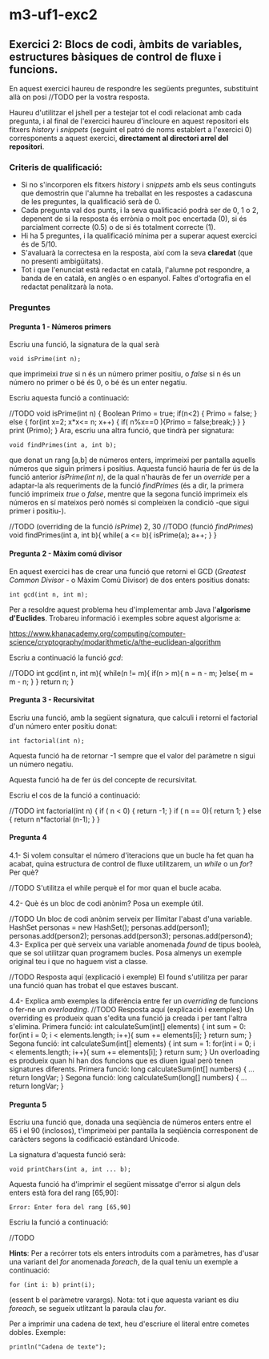 # m3-uf1-exc2
## Exercici 2: Blocs de codi, àmbits de variables, estructures bàsiques de control de fluxe i funcions.

En aquest exercici haureu de respondre les següents preguntes, substituint allà on posi //TODO per la vostra resposta.

Haureu d'utilitzar el jshell per a testejar tot el codi relacionat amb cada pregunta, i al final de l'exercici haureu d'incloure en aquest repositori els fitxers _history_ i _snippets_ (seguint el patró de noms establert a l'exercici 0) corresponents a aquest exercici, **directament al directori arrel del repositori**.

### Criteris de qualificació:
* Si no s'incorporen els fitxers _history_ i _snippets_ amb els seus continguts que demostrin que l'alumne ha treballat en les respostes a cadascuna de les preguntes, la qualificació serà de 0.
* Cada pregunta val dos punts, i la seva qualificació podrà ser de 0, 1 o 2, depenent de si la resposta és errònia o molt poc encertada (0), si és parcialment correcte (0.5) o de si és totalment correcte (1).
* Hi ha 5 preguntes, i la qualificació mínima per a superar aquest exercici és de 5/10.
* S'avaluarà la correctesa en la resposta, així com la seva **claredat** (que no presenti ambigüitats).
* Tot i que l'enunciat està redactat en català, l'alumne pot respondre, a banda de en català, en anglès o en espanyol. Faltes d'ortografia en el redactat penalitzarà la nota.

### Preguntes

#### Pregunta 1 - Números primers

Escriu una funció, la signatura de la qual serà

```
void isPrime(int n);
```

que imprimeixi _true_ si n és un número primer positiu, o _false_ si n és un número no primer o bé és 0, o bé és un enter negatiu.

Escriu aquesta funció a continuació:

//TODO
void isPrime(int n) {
    Boolean Primo = true;
    if(n<2)
    {
        Primo = false;
    }
    else
    {
        for(int x=2; x*x<= n; x++)
        {
            if( n%x==0 ){Primo = false;break;}
        }
    }
    print (Primo);
}
Ara, escriu una altra funció, que tindrà per signatura:

```
void findPrimes(int a, int b);
```
que donat un rang [a,b] de números enters, imprimeixi per pantalla aquells números que siguin primers i positius.
Aquesta funció hauria de fer ús de la funció anterior _isPrime(int n)_, de la qual n'hauràs de fer un _override_ per 
a adaptar-la als requeriments de la funció _findPrimes_ (és a dir, la primera funció imprimeix _true_ o _false_, 
mentre que la segona funció imprimeix els números en sí mateixos però només si compleixen la condició -que sigui 
primer i positiu-).

//TODO (overriding de la funció _isPrime_)
2, 30
//TODO (funció _findPrimes_)
void findPrimes(int a, int b){
while( a <= b){
 isPrime(a);
a++;
}
}


#### Pregunta 2 - Màxim comú divisor

En aquest exercici has de crear una funció que retorni el GCD (_Greatest Common Divisor_ - o Màxim Comú Divisor) de dos enters
positius donats:

```
int gcd(int n, int m);
```
Per a resoldre aquest problema heu d'implementar amb Java l'**algorisme d'Euclides**.
Trobareu informació i exemples sobre aquest algorisme a:

https://www.khanacademy.org/computing/computer-science/cryptography/modarithmetic/a/the-euclidean-algorithm

Escriu a continuació la funció _gcd_:

//TODO 
int gcd(int n, int m){
  while(n != m){
     if(n > m){
        n = n - m; 
     }else{
        m = m - n;
     }
  }
  return n;
  }

#### Pregunta 3 - Recursivitat

Escriu una funció, amb la següent signatura, que calculi i retorni el factorial d'un número enter positiu donat:

```
int factorial(int n);
```

Aquesta funció ha de retornar -1 sempre que el valor del paràmetre n sigui un número negatiu.

Aquesta funció ha de fer ús del concepte de recursivitat.

Escriu el cos de la funció a continuació:

//TODO
int factorial(int n) {
if ( n < 0) {
return -1;
}
if ( n == 0){
return 1;
} else {
return n*factorial (n-1);
}
}

#### Pregunta 4

4.1- Si volem consultar el número d'iteracions que un bucle ha fet quan ha acabat, quina estructura de control de fluxe utilitzarem,
un _while_ o un _for_? Per què?

//TODO S'utilitza el while perquè el for mor quan el bucle acaba.

4.2- Què és un bloc de codi anònim? Posa un exemple útil.

//TODO 
Un bloc de codi anònim serveix per llimitar l'abast d'una variable.
HashSet personas = new HashSet();
personas.add(person1);
personas.add(person2);
personas.add(person3);
personas.add(person4);
4.3- Explica per què serveix una variable anomenada _found_ de tipus booleà, que se sol utilitzar quan programem bucles.
Posa almenys un exemple original teu i que no haguem vist a classe.

//TODO Resposta aquí (explicació i exemple)
El found s'utilitza per parar una funció quan has trobat el que estaves buscant.

4.4- Explica amb exemples la diferència entre fer un _overriding_ de funcions o fer-ne un _overloading_.
//TODO Resposta aquí (explicació i exemples)
Un overriding es produeix quan s'edita una funció ja creada i per tant l'altra s'elimina.
Primera funció:
int calculateSum(int[] elements) {
   int sum = 0:
   for(int i = 0; i < elements.length; i++){
       sum += elements[i];
   }
   return sum;
}
Segona funció:
int calculateSum(int[] elements) {
   int sum = 1:
   for(int i = 0; i < elements.length; i++){
       sum += elements[i];
   }
   return sum;
}
Un overloading es produeix quan hi han dos funcions que es diuen igual però tenen signatures diferents.
Primera funció:
long calculateSum(int[] numbers) {
   ...
   return longVar;
}
Segona funció:
long calculateSum(long[] numbers) {
   ...
   return longVar;
}
#### Pregunta 5

Escriu una funció que, donada una seqüència de números enters entre el 65 i el 90 (inclosos), t'imprimeixi per pantalla la seqüència 
corresponent de caràcters segons la codificació estàndard Unicode.

La signatura d'aquesta funció serà:

```
void printChars(int a, int ... b);
```
Aquesta funció ha d'imprimir el següent missatge d'error si algun dels enters està fora del rang [65,90]:

```
Error: Enter fora del rang [65,90]
```

Escriu la funció a continuació:

//TODO

**Hints**:
Per a recórrer tots els enters introduits com a paràmetres, has d'usar una variant del _for_ anomenada _foreach_, de la qual 
teniu un exemple a continuació:
```
for (int i: b) print(i);
```
(essent b el paràmetre varargs). Nota: tot i que aquesta variant es diu _foreach_, se segueix utlitzant la paraula clau _for_.

Per a imprimir una cadena de text, heu d'escriure el literal entre cometes dobles. Exemple:
```
println("Cadena de texte");
```



             


